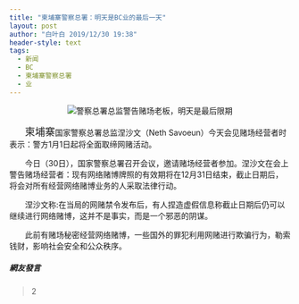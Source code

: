 ```yaml
---
title: "柬埔寨警察总署：明天是BC业的最后一天"
layout: post
author: "白叶白 2019/12/30 19:38"
header-style: text
tags:
  - 新闻
  - BC
  - 柬埔寨警察总署
  - 业
---
```


<p style="text-align:center"><img src="http://images.feileyuan.com/images/ueditor/201912301936000056.png" title="警察总署总监警告赌场老板，明天是最后限期" alt="警察总署总监警告赌场老板，明天是最后限期"></p>
<p style="text-indent: 2em; text-align: left;"><span style="color: rgb(34, 34, 34); font-family: Verdana, Geneva, sans-serif; font-size: 18px; background-color: rgb(255, 255, 255);">柬埔寨</span>国家警察总署总监涅沙文（Neth Savoeun）今天会见赌场经营者时表示：警方1月1日起将全面取缔网赌活动。</p>
<p style="text-indent: 2em; text-align: left;">今日（30日），国家警察总署召开会议，邀请赌场经营者参加。涅沙文在会上警告赌场经营者：现有网络赌博牌照的有效期将在12月31日结束，截止日期后，将会对所有经营网络赌博业务的人采取法律行动。</p>
<p style="text-indent: 2em; text-align: left;">涅沙文称:在当局的网赌禁令发布后，有人捏造虚假信息称截止日期后仍可以继续进行网络赌博，这并不是事实，而是一个邪恶的阴谋。</p>
<p style="text-indent: 2em; text-align: left;">此前有赌场秘密经营网络赌博，一些国外的罪犯利用网赌进行欺骗行为，勒索钱财，影响社会安全和公众秩序。</p>

##### 網友發言 
> 2

